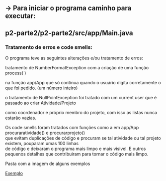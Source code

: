 <h2>-> Para iniciar o programa caminho para executar:</h2>
<h2><div>p2-parte2/p2-parte2/src/app/Main.java</h2></div>
  <h3>Tratamento de erros e code smells:</h3>
  <div> O programa teve as seguintes alterações e/ou tratamento de erros:
    <div><p> tratamento de NumberFormatException com a criação de uma função process( )</div>
      <div> na função app/App que só continua quando o usuário digita corretamente o que foi pedido. (um número inteiro)</div>
        <p><div> o tratamento de NullPointException foi tratado com um current user que é passado ao criar Atividade/Projeto</div>
    <div><p>como coordenador e próprio membro do projeto, com isso as listas nunca estarão vazias.</p></div>
            <p><div> Os code smells foram tratados com funções como a em app/App procuraratividade() e procurarprojeto()</div>
              <div> que evitam duplicações de código e procuram se tal atividade ou tal projeto existem, pouparam umas 100 linhas</div>
                 de código e deixaram o programa mais limpo e mais visivel. E outros pequenos detalhes que contribuiram  para tornar o código mais limpo.
                </div>

<p>Pasta com a imagem de alguns exemplos</p>
<a href="https://github.com/leonardo-vinicius/p2-parte2/blob/tratamento-de-erros/prints/">Exemplo</a>